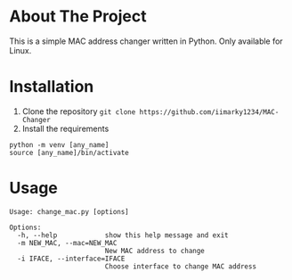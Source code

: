 # About The Project
This is a simple MAC address changer written in Python. Only available for Linux.

# Installation
1. Clone the repository
`git clone https://github.com/iimarky1234/MAC-Changer`
2. Install the requirements
```
python -m venv [any_name]
source [any_name]/bin/activate
```

# Usage
```
Usage: change_mac.py [options]

Options:
  -h, --help            show this help message and exit
  -m NEW_MAC, --mac=NEW_MAC
                        New MAC address to change
  -i IFACE, --interface=IFACE
                        Choose interface to change MAC address
```
